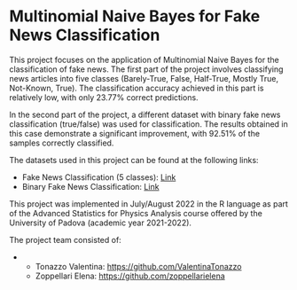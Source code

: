 # Multinomial Naive Bayes for Fake News Classification
This project focuses on the application of Multinomial Naive Bayes for the classification of fake news. 
The first part of the project involves classifying news articles into five classes (Barely-True, False, Half-True, Mostly True, Not-Known, True). 
The classification accuracy achieved in this part is relatively low, with only 23.77% correct predictions.

In the second part of the project, a different dataset with binary fake news classification (true/false) was used for classification. 
The results obtained in this case demonstrate a significant improvement, with 92.51% of the samples correctly classified.

The datasets used in this project can be found at the following links:

- Fake News Classification (5 classes): [Link](https://www.kaggle.com/datasets/anmolkumar/fake-news-content-detection?select=test.csv)
- Binary Fake News Classification: [Link](https://www.kaggle.com/datasets/csmalarkodi/isot-fake-news-dataset)

This project was implemented in July/August 2022 in the R language as part of the Advanced Statistics for Physics Analysis course offered by the University of Padova (academic year 2021-2022).

The project team consisted of:
- - Tonazzo Valentina: https://github.com/ValentinaTonazzo
  - Zoppellari Elena: https://github.com/zoppellarielena
